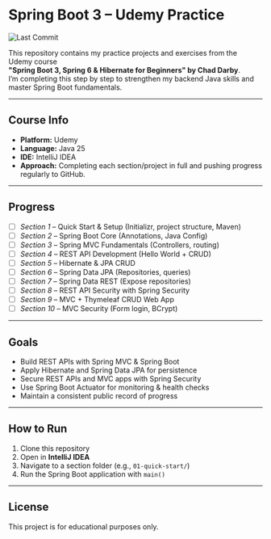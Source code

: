 # Spring Boot 3 – Udemy Practice

![Last Commit](https://img.shields.io/github/last-commit/zyad23e/spring-boot-practice?style=flat-square)

This repository contains my practice projects and exercises from the Udemy course  
**"Spring Boot 3, Spring 6 & Hibernate for Beginners" by Chad Darby**.  
I’m completing this step by step to strengthen my backend Java skills and master Spring Boot fundamentals.

---

## Course Info
- **Platform:** Udemy  
- **Language:** Java 25  
- **IDE:** IntelliJ IDEA  
- **Approach:** Completing each section/project in full and pushing progress regularly to GitHub.

---

## Progress

- [ ] *Section 1* – Quick Start & Setup (Initializr, project structure, Maven)  
- [ ] *Section 2* – Spring Boot Core (Annotations, Java Config)  
- [ ] *Section 3* – Spring MVC Fundamentals (Controllers, routing)  
- [ ] *Section 4* – REST API Development (Hello World + CRUD)  
- [ ] *Section 5* – Hibernate & JPA CRUD  
- [ ] *Section 6* – Spring Data JPA (Repositories, queries)  
- [ ] *Section 7* – Spring Data REST (Expose repositories)  
- [ ] *Section 8* – REST API Security with Spring Security  
- [ ] *Section 9* – MVC + Thymeleaf CRUD Web App  
- [ ] *Section 10* – MVC Security (Form login, BCrypt)

---

## Goals
- Build REST APIs with Spring MVC & Spring Boot  
- Apply Hibernate and Spring Data JPA for persistence  
- Secure REST APIs and MVC apps with Spring Security  
- Use Spring Boot Actuator for monitoring & health checks  
- Maintain a consistent public record of progress

---

## How to Run
1. Clone this repository  
2. Open in **IntelliJ IDEA**  
3. Navigate to a section folder (e.g., `01-quick-start/`)  
4. Run the Spring Boot application with `main()`  

---

## License
This project is for educational purposes only.

